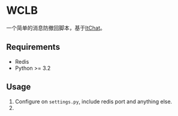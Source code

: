 # WCLB

一个简单的消息防撤回脚本，基于[ItChat](://github.com/littlecodersh/ItChat)。

## Requirements

- Redis
- Python >= 3.2

## Usage

1. Configure on `settings.py`, include redis port and anything else.
2.
